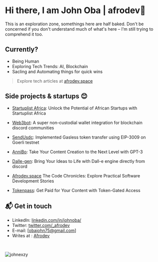 # Hi there, I am John Oba | afrodev👋

This is an exploration zone, somethings here are half baked. 
Don't be concerned if you don't understand much of what's here – I'm still trying to comprehend it too.

## Currently?

- Being Human
- Exploring Tech Trends: AI, Blockchain 
- Sacling and Automating things for quick wins

> Explore tech articles at [afrodev.space][3]

## Side projects  & startups 😊
- <p><a href="https://startuplist.africa" target="_blank">Startuplist Africa</a>: Unlock the Potential of African Startups with Startuplist Africa</p>
- <p><a href="https://web3bot.gg" target="_blank">Web3bot</a>: A super non-custodial wallet integration for blockchain discord communities</p>
- <p><a href="https://sendusdc.surge.sh" target="_blank">SendUsdc</a>: Implemented Gasless token transfer using EIP-3009 on Goerli testnet </p>
- <p><a href="https://annibo.up.railway.app/" target="_blank">AnniBo</a>: Take Your Content Creation to the Next Level with GPT-3 </p>
- <p><a href="https://github.com/johnexzy/Dalle-gen" target="_blank">Dalle-gen</a>: Bring Your Ideas to Life with Dall-e engine directly from discord </p>
- <p><a href="https://afrodev.space" target="_blank">Afrodev.space</a> The Code Chronicles: Explore Practical Software Development Stories</p>
- <p><a href="https://github.com/johnexzy/tokenpass-contract" target="_blank">Tokenpass</a>: Get Paid for Your Content with Token-Gated Access </p>

## 📬 Get in touch

- LinkedIn: [linkedin.com/in/johnoba/][1]
- Twitter: [twitter.com/_afrodev][2]
- E-mail: [obajohn75@gmail.com]
- Writes at : [Afrodev][3]
<br/>
<p align="left"> <img src="https://komarev.com/ghpvc/?username=johnexzy&label=Profile%20views&color=0e75b6&style=flat" alt="johnexzy" /> </p>

[1]: https://www.linkedin.com/in/johnoba/
[2]: https://twitter.com/intent/follow?screen_name=_afrodev
[3]: https://afrodev.space
[4]: https://annibo.up.railway.app/
